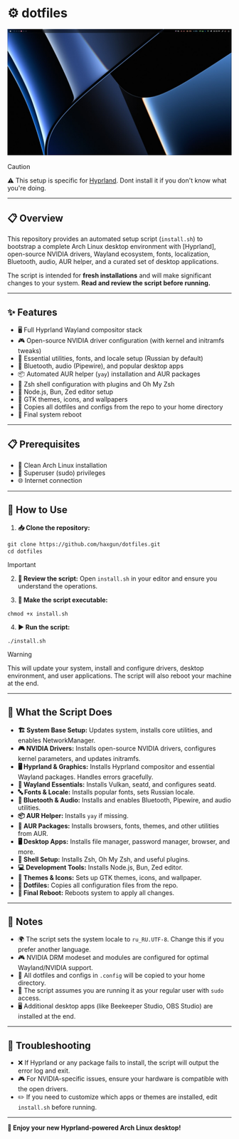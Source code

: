 # ⚙️ dotfiles

<img src="screenshots/preview.jpg">

> [!CAUTION]
> ⚠️ This setup is specific for [Hyprland](https://github.com/hyprwm/Hyprland). Dont install it if you don't know what you're doing.

---

## 📋 Overview

This repository provides an automated setup script (`install.sh`) to bootstrap a complete Arch Linux desktop environment with [Hyprland], open-source NVIDIA drivers, Wayland ecosystem, fonts, localization, Bluetooth, audio, AUR helper, and a curated set of desktop applications.

The script is intended for **fresh installations** and will make significant changes to your system.
**Read and review the script before running.**

---

## ✨ Features

- 🖥️ Full Hyprland Wayland compositor stack
- 🎮 Open-source NVIDIA driver configuration (with kernel and initramfs tweaks)
- 🔧 Essential utilities, fonts, and locale setup (Russian by default)
- 📡 Bluetooth, audio (Pipewire), and popular desktop apps
- 📦 Automated AUR helper (`yay`) installation and AUR packages
- 🐚 Zsh shell configuration with plugins and Oh My Zsh
- 🔧 Node.js, Bun, Zed editor setup
- 🎨 GTK themes, icons, and wallpapers
- 📁 Copies all dotfiles and configs from the repo to your home directory
- 🔄 Final system reboot

---

## 📋 Prerequisites

- 🐧 Clean Arch Linux installation
- 👤 Superuser (sudo) privileges
- 🌐 Internet connection

---

## 🚀 How to Use

1. **📥 Clone the repository:**
```
git clone https://github.com/haxgun/dotfiles.git
cd dotfiles
```

> [!IMPORTANT] 
> 2. **👀 Review the script:**
Open `install.sh` in your editor and ensure you understand the operations.

3. **🔐 Make the script executable:**
```
chmod +x install.sh
```

4. **▶️ Run the script:**
```
./install.sh
```

> [!WARNING]
> This will update your system, install and configure drivers, desktop environment, and user applications.
> The script will also reboot your machine at the end.

---

## 🔧 What the Script Does

- **🏗️ System Base Setup:** Updates system, installs core utilities, and enables NetworkManager.
- **🎮 NVIDIA Drivers:** Installs open-source NVIDIA drivers, configures kernel parameters, and updates initramfs.
- **🖥️ Hyprland & Graphics:** Installs Hyprland compositor and essential Wayland packages. Handles errors gracefully.
- **🌊 Wayland Essentials:** Installs Vulkan, seatd, and configures seatd.
- **🔤 Fonts & Locale:** Installs popular fonts, sets Russian locale.
- **📡 Bluetooth & Audio:** Installs and enables Bluetooth, Pipewire, and audio utilities.
- **📦 AUR Helper:** Installs `yay` if missing.
- **🏪 AUR Packages:** Installs browsers, fonts, themes, and other utilities from AUR.
- **🖥️ Desktop Apps:** Installs file manager, password manager, browser, and more.
- **🐚 Shell Setup:** Installs Zsh, Oh My Zsh, and useful plugins.
- **💻 Development Tools:** Installs Node.js, Bun, Zed editor.
- **🎨 Themes & Icons:** Sets up GTK themes, icons, and wallpaper.
- **📁 Dotfiles:** Copies all configuration files from the repo.
- **🔄 Final Reboot:** Reboots system to apply all changes.

---

## 📝 Notes

- 🌍 The script sets the system locale to `ru_RU.UTF-8`. Change this if you prefer another language.
- 🎮 NVIDIA DRM modeset and modules are configured for optimal Wayland/NVIDIA support.
- 📁 All dotfiles and configs in `.config` will be copied to your home directory.
- 👤 The script assumes you are running it as your regular user with `sudo` access.
- 🖥️ Additional desktop apps (like Beekeeper Studio, OBS Studio) are installed at the end.

---

## 🔧 Troubleshooting

- ❌ If Hyprland or any package fails to install, the script will output the error log and exit.
- 🎮 For NVIDIA-specific issues, ensure your hardware is compatible with the open drivers.
- ✏️ If you need to customize which apps or themes are installed, edit `install.sh` before running.

---

**🎉 Enjoy your new Hyprland-powered Arch Linux desktop!**
